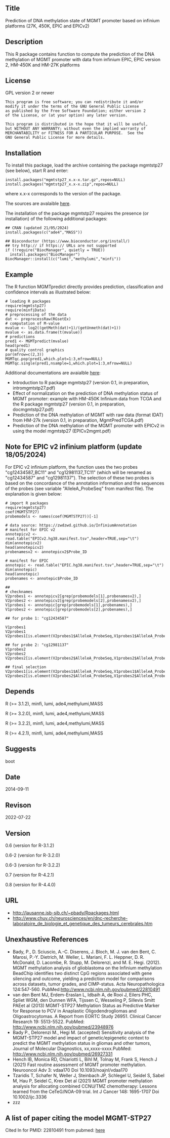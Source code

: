 ## Title ##
Prediction of DNA methylation state of MGMT promoter based on infinium platforms (27K, 450K, EPIC and EPICv2)

## Description ##
This R package contains function to compute the prediction of the DNA methylation of MGMT promoter with data from infinium EPIC, EPIC version 2, HM-450K and HM-27K platforms

## License ##
GPL version 2 or newer
```
This program is free software; you can redistribute it and/or
modify it under the terms of the GNU General Public License
as published by the Free Software Foundation; either version 2
of the License, or (at your option) any later version.

This program is distributed in the hope that it will be useful,
but WITHOUT ANY WARRANTY; without even the implied warranty of
MERCHANTABILITY or FITNESS FOR A PARTICULAR PURPOSE.  See the
GNU General Public License for more details.
```

## Installation ##
To install this package, load the archive containing the package mgmtstp27 (see below), start R and enter:

```
install.packages("mgmtstp27_x.x-x.tar.gz",repos=NULL)
install.packages("mgmtstp27_x.x-x.zip",repos=NULL)
```

where x.x-x corresponds to the version of the package.

The sources are avalaible [here](https://github.com/badozor/mgmtstp27/tree/master/trunk/Rpackage). 


The installation of the package mgmtstp27 requires the presence (or installation) of the following additional packages:
```
## CRAN (updated 21/05/2024)
install.packages(c("ade4","MASS"))

## Bioconductor (https://www.bioconductor.org/install/)
## try http:// if https:// URLs are not supported
if (!require("BiocManager", quietly = TRUE))
  install.packages("BiocManager")
BiocManager::install(c("lumi","methylumi","minfi"))
```


## Example ##
The R function MGMTpredict directly provides prediction, classification and confidence intervals as illustrated below:
```
# loading R packages
require(mgmtstp27)
require(minfiData)
# preprocessing of the data
dat <- preprocessRaw(RGsetEx)
# computation of M-value
mvalue <- log2((getMeth(dat)+1)/(getUnmeth(dat)+1))
mvalue <- as.data.frame(t(mvalue))
# predictions
pred1 <- MGMTpredict(mvalue)
head(pred1)
# quality control graphics
par(mfrow=c(2,3))
MGMTqc.pop(pred1,which.plot=1:3,mfrow=NULL)
MGMTqc.single(pred1,nsample=1,which.plot=1:3,mfrow=NULL)
```
Additional documentations are avaialble [here](https://github.com/badozor/mgmtstp27/tree/master/trunk/Rdoc):
  * Introduction to R package mgmtstp27 (version 0.1, in preparation, intromgmtstp27.pdf)
  * Effect of normalization on the prediction of DNA methylation status of MGMT promoter: example with HM-450K Infinium data from TCGA and the R package mgmtstp27 (version 0.1, in preparation, docmgmtstp27.pdf)
  * Prediction of the DNA methylation of MGMT with raw data (format IDAT) from HM-27k (version 0.1, in preparation, MgmtPredTCGA.pdf)
  * Prediction of the DNA methylation of the MGMT promoter with EPICv2 in using the model mgmtstp27 (EPICv2mgmt.pdf)



## Note for EPIC v2 infinium platform (update 18/05/2024)

For EPIC v2 infinium platform, the function uses the two probes "cg12434587_BC11" and "cg12981137_TC11" (which will be renamed as "cg12434587" and "cg12981137"). The selection of these two probes is based on the concordance of the annotation information and the sequences of the probes (see variable "AlleleA_ProbeSeq" from manifest file). The explanation is given below:


```
# import R packages
require(mgmtstp27)
coef(MGMTSTP27)
probemodels <- names(coef(MGMTSTP27))[-1]

# data source: https://zwdzwd.github.io/InfiniumAnnotation
# manifest for EPIC v2
annotepicv2 <- read.table("EPICv2.hg38.manifest.tsv",header=TRUE,sep="\t")
dim(annotepicv2)
head(annotepicv2)
probenamesv2 <- annotepicv2$Probe_ID

# manifest for EPIC
annotepic <- read.table("EPIC.hg38.manifest.tsv",header=TRUE,sep="\t")
dim(annotepic)
head(annotepic)
probenames <- annotepic$Probe_ID

##
# checknames
V2probes1 <- annotepicv2[grep(probemodels[1],probenamesv2),]
V2probes2 <- annotepicv2[grep(probemodels[2],probenamesv2),]
V1probes1 <- annotepic[grep(probemodels[1],probenames),]
V1probes2 <- annotepic[grep(probemodels[2],probenames),]

## for probe 1: "cg12434587"

V1probes1
V2probes1
V2probes1[is.element(V2probes1$AlleleA_ProbeSeq,V1probes1$AlleleA_ProbeSeq),]

## for probe 2: "cg12981137"
V1probes2
V2probes2
V2probes2[is.element(V2probes2$AlleleA_ProbeSeq,V1probes2$AlleleA_ProbeSeq),]

## final selection
V2probes1[is.element(V2probes1$AlleleA_ProbeSeq,V1probes1$AlleleA_ProbeSeq),"Probe_ID"]
V2probes2[is.element(V2probes2$AlleleA_ProbeSeq,V1probes2$AlleleA_ProbeSeq),"Probe_ID"]
```


## Depends ##
R (>= 3.1.2), minfi, lumi, ade4,methylumi,MASS

R (>= 3.2.0), minfi, lumi, ade4,methylumi,MASS

R (>= 3.2.2), minfi, lumi, ade4,methylumi,MASS

R (>= 4.2.1), minfi, lumi, ade4,methylumi,MASS

## Suggests ##
boot

## Date ##
2014-09-11

## Revison ##
2022-07-22

## Version ##
0.6 (version for R-3.1.2)

0.6-2 (version for R-3.2.0)

0.6-3 (version for R-3.2.2)

0.7 (version for R-4.2.1)

0.8 (version for R-4.4.0)

## URL ##
  * http://lausanne.isb-sib.ch/~pbady/Rpackages.html
  * http://www.chuv.ch/neurosciences/en/dnc-recherche-laboratoire_de_biologie_et_genetique_des_tumeurs_cerebrales.htm


## Unexhaustive References ##
  * Bady, P., D. Sciuscio, A.-C. Diserens, J. Bloch, M. J. van den Bent, C. Marosi, P.-Y. Dietrich, M. Weller, L. Mariani, F. L. Heppner, D. R. McDonald, D. Lacombe, R. Stupp, M. Delorenzi, and M. E. Hegi. (2012). MGMT methylation analysis of glioblastoma on the Infinium methylation BeadChip identifies two distinct CpG regions associated with gene silencing and outcome, yielding a prediction model for comparisons across datasets, tumor grades, and CIMP-status. Acta Neuropathologica 124:547-560. PubMed:http://www.ncbi.nlm.nih.gov/pubmed/22810491
  * van den Bent MJ, Erdem-Eraslan L, Idbaih A, de Rooi J, Eilers PHC, Spliet WGM, den Dunnen WFA, Tijssen C, Wesseling P, Sillevis Smitt PAEet al (2013) MGMT-STP27 Methylation Status as Predictive Marker for Response to PCV in Anaplastic Oligodendrogliomas and Oligoastrocytomas. A Report from EORTC Study 26951. Clinical Cancer Research 19: 5513-5522. PubMed: http://www.ncbi.nlm.nih.gov/pubmed/23948976
  * Bady P., Delorenzi M., Hegi M. (accepted) Sensitivity analysis of the MGMT-STP27 model and impact of genetic/epigenetic context to predict the MGMT methylation status in gliomas and other tumors, Journal of Molecular Diagnostics, xx,xxxx-xxxx.PubMed: http://www.ncbi.nlm.nih.gov/pubmed/26927331
  * Hench IB, Monica RD, Chiariotti L, Bihl M, Tolnay M, Frank S, Hench J (2021) Fast routine assessment of MGMT promoter methylation. Neurooncol Adv 3: vdaa170 Doi 10.1093/noajnl/vdaa170
  * Tzaridis T, Schafer N, Weller J, Steinbach JP, Schlegel U, Seidel S, Sabel M, Hau P, Seidel C, Krex Det al (2021) MGMT promoter methylation analysis for allocating combined CCNU/TMZ chemotherapy: Lessons learned from the CeTeG/NOA-09 trial. Int J Cancer 148: 1695-1707 Doi 10.1002/ijc.3336
  * zzz
 

## A list of paper citing the model MGMT-STP27 ##

Cited In for PMID: 22810491 from pubmed: [here](https://pubmed.ncbi.nlm.nih.gov/?size=200&linkname=pubmed_pubmed_citedin&from_uid=22810491)





